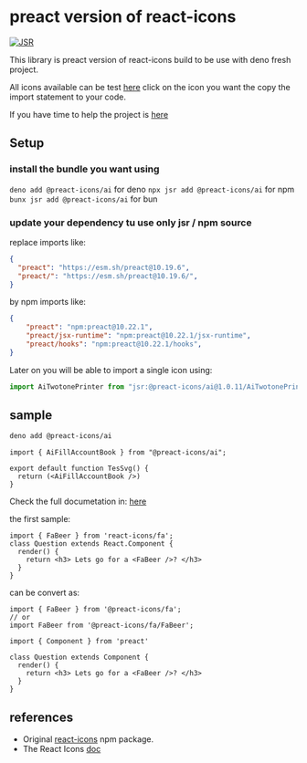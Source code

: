 # preact version of react-icons

[![JSR](https://jsr.io/badges/@preact-icons/common)](https://jsr.io/@preact-icons/common)

This library is preact version of react-icons build to be use with deno fresh project.

All icons available can be test [here](https://react-icons.deno.dev/) click on the icon you want the copy the import statement to your code.

If you have time to help the project is [here](https://github.com/UrielCh/react-icons-web)

## Setup

### install the bundle you want using

`deno add @preact-icons/ai` for deno
`npx jsr add @preact-icons/ai` for npm
`bunx jsr add @preact-icons/ai` for bun

### update your dependency tu use only jsr / npm source


replace imports like:

```json
{
  "preact": "https://esm.sh/preact@10.19.6",
  "preact/": "https://esm.sh/preact@10.19.6/",
}
```
by npm imports like:


```json
{
    "preact": "npm:preact@10.22.1",
    "preact/jsx-runtime": "npm:preact@10.22.1/jsx-runtime",
    "preact/hooks": "npm:preact@10.22.1/hooks",
}
```
Later on you will be able to import a single icon using:

```ts
import AiTwotonePrinter from "jsr:@preact-icons/ai@1.0.11/AiTwotonePrinter";
```

## sample


```bash
deno add @preact-icons/ai
```

```tsx
import { AiFillAccountBook } from "@preact-icons/ai";

export default function TesSvg() {
  return (<AiFillAccountBook />)
}
```

Check the full documetation in: [here](https://react-icons.github.io/react-icons/)

the first sample:

```tsx
import { FaBeer } from 'react-icons/fa';
class Question extends React.Component {
  render() {
    return <h3> Lets go for a <FaBeer />? </h3>
  }
}
```

can be convert as:

```tsx
import { FaBeer } from '@preact-icons/fa';
// or 
import FaBeer from '@preact-icons/fa/FaBeer';

import { Component } from 'preact'

class Question extends Component {
  render() {
    return <h3> Lets go for a <FaBeer />? </h3>
  }
}
```

## references

- Original [react-icons](https://www.npmjs.com/package/react-icons) npm package.
- The React Icons [doc](https://react-icons.github.io/react-icons/)
